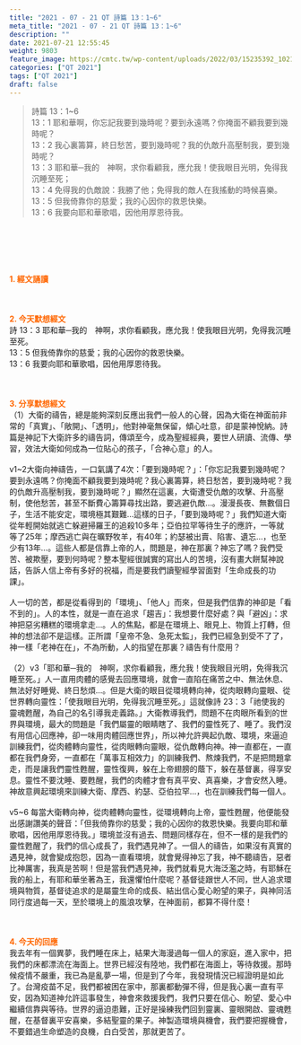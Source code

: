 ```yaml
---
title: "2021 - 07 - 21 QT 詩篇 13：1~6"
meta_title: "2021 - 07 - 21 QT 詩篇 13：1~6"
description: ""
date: 2021-07-21 12:55:45
weight: 9803
feature_image: https://cmtc.tw/wp-content/uploads/2022/03/15235392_10211799862337740_180693556567566654_o-1.webp
categories: ["QT 2021"]
tags: ["QT 2021"]
draft: false
---
```


<blockquote>詩篇 13：1~6<br />
13：1 耶和華啊，你忘記我要到幾時呢？要到永遠嗎？你掩面不顧我要到幾時呢？<br />
13：2 我心裏籌算，終日愁苦，要到幾時呢？我的仇敵升高壓制我，要到幾時呢？<br />
13：3 耶和華─我的　神啊，求你看顧我，應允我！使我眼目光明，免得我沉睡至死；<br />
13：4 免得我的仇敵說：我勝了他；免得我的敵人在我搖動的時候喜樂。<br />
13：5 但我倚靠你的慈愛；我的心因你的救恩快樂。<br />
13：6 我要向耶和華歌唱，因他用厚恩待我。</blockquote><br />
&nbsp;<br />
<br />
&nbsp;<br />
<br />
<span style="color: #ff6600;"><strong>1. </strong><strong>經文誦讀</strong></span><br />
<br />
<span style="color: #ff6600;"><strong> </strong></span><br />
<br />
<span style="color: #ff6600;"><strong>2. 今天默想</strong><strong>經文<br />
</strong></span>詩 13：3 耶和華─我的　神啊，求你看顧我，應允我！使我眼目光明，免得我沉睡至死。<br />
13：5 但我倚靠你的慈愛；我的心因你的救恩快樂。<br />
13：6 我要向耶和華歌唱，因他用厚恩待我。<br />
<br />
&nbsp;<br />
<br />
<span style="color: #ff6600;"><strong>3. 分享默想經文<br />
</strong></span>（1）大衛的禱告，總是能夠深刻反應出我們一般人的心聲，因為大衛在神面前非常的「真實」、「敞開」、「透明」，他對神毫無保留，傾心吐意，卻是蒙神悅納。詩篇是神記下大衛許多的禱告詞，傳頌至今，成為聖經經典，要世人研讀、流傳、學習，效法大衛如何成為一位貼心的孩子，「合神心意」的人。<br />
<br />
v1~2大衛向神禱告，一口氣講了4次：「要到幾時呢？」：「你忘記我要到幾時呢？要到永遠嗎？你掩面不顧我要到幾時呢？我心裏籌算，終日愁苦，要到幾時呢？我的仇敵升高壓制我，要到幾時呢？」顯然在這裏，大衛遭受仇敵的攻擊、升高壓制，使他愁苦，甚至不斷費心籌算尋找出路，要逃避仇敵…。漫漫長夜、無數個日子，生活不能安定，環境極其艱難…這樣的日子，「要到幾時呢？」我們知道大衛從年輕開始就逃亡躲避掃羅王的追殺10多年；亞伯拉罕等待生子的應許，一等就等了25年；摩西逃亡與在曠野牧羊，有40年；約瑟被出賣、陷害、遺忘…，也至少有13年…。這些人都是信靠上帝的人，問題是，神在那裏？神忘了嗎？我們受苦、被欺壓，要到何時呢？整本聖經很誠實的寫出人的苦境，沒有畫大餅幫神說話，告訴人信上帝有多好的祝福，而是要我們讀聖經學習面對「生命成長的功課」。<br />
<br />
人一切的苦，都是從看得到的「環境」、「他人」而來，但是我們信靠的神卻是「看不到的」。人的本性，就是一直在追求「趨吉」：我想要什麼好處？與「避凶」：求神把惡劣糟糕的環境拿走…。人的焦點，都是在環境上、眼見上、物質上打轉，但神的想法卻不是這樣。正所謂「皇帝不急、急死太監」，我們已經急到受不了了，神一樣「老神在在」，不為所動，人的指望在那裏？禱告有什麼用？<br />
<br />
（2）v3「耶和華─我的　神啊，求你看顧我，應允我！使我眼目光明，免得我沉睡至死。」人一直用肉體的感覺去回應環境，就會一直陷在痛苦之中、無法休息、無法好好睡覺、終日愁煩…。但是大衛的眼目從環境轉向神，從肉眼轉向靈眼、從世界轉向靈性：「使我眼目光明，免得我沉睡至死。」這就像詩 23：3「祂使我的靈魂甦醒，為自己的名引導我走義路。」大衛教導我們，問題不在肉眼所看到的世界與環境，最大的問題是「我們屬靈的眼睛瞎了、我們的靈性死了、睡了。我們沒有用信心回應神，卻一味用肉體回應世界」，所以神允許興起仇敵、環境，來逼迫訓練我們，從肉體轉向靈性，從肉眼轉向靈眼，從仇敵轉向神。神一直都在，一直都在我們身旁，一直都在「萬事互相效力」的訓練我們、熬煉我們，不是把問題拿走，而是讓我們靈性甦醒，靈性復興，躲在上帝翅膀的蔭下，躲在基督裏，得享安息。靈性不要沈睡、要甦醒，我們的肉體才會有真平安、真喜樂，才會安然入睡。神故意興起環境來訓練大衛、摩西、約瑟、亞伯拉罕…，也在訓練我們每一個人。<br />
<br />
v5~6 每當大衛轉向神，從肉體轉向靈性，從環境轉向上帝，靈性甦醒，他便能發出感謝讚美的聲音：「但我倚靠你的慈愛；我的心因你的救恩快樂。我要向耶和華歌唱，因他用厚恩待我。」環境並沒有過去、問題同樣存在，但不一樣的是我們的靈性甦醒了，我們的信心成長了，我們遇見神了。一個人的禱告，如果沒有真實的遇見神，就會變成抱怨，因為一直看環境，就會覺得神忘了我，神不聽禱告，惡者比神厲害，我真是苦啊！但是當我們遇見神，我們就看見大海泛濫之時，有耶穌在我的船上，有耶和華坐著為王，我還懼怕什麼呢？基督徒跟世人不同，世人追求環境與物質，基督徒追求的是屬靈生命的成長、結出信心愛心盼望的果子，與神同活同行度過每一天，至於環境上的風浪攻擊，在神面前，都算不得什麼！<br />
<br />
&nbsp;<br />
<br />
<span style="color: #ff6600;"><strong>4. 今天的回應<br />
</strong></span>我去年有一個異夢，我們睡在床上，結果大海漫過每一個人的家庭，進入家中，把我們的床都漂流在海面上。世界已經沒有陸地，我們都在海面上，等待救援。那時候疫情不嚴重，我已為是亂夢一場，但是到了今年，我發現情況已經證明是如此了。台灣疫苗不足，我們都被困在家中，那裏都動彈不得，但是我心裏一直有平安，因為知道神允許這事發生，神會來救援我們，我們只要在信心、盼望、愛心中繼續信靠與等待。世界的逼迫患難，正好是操練我們回到靈裏、靈眼開啟、靈魂甦醒，在基督裏平安喜樂，多結聖靈的果子。神製造環境與機會，我們要把握機會，不要錯過生命塑造的良機，白白受苦，那就更苦了。<br />
<br />
&nbsp;
        
